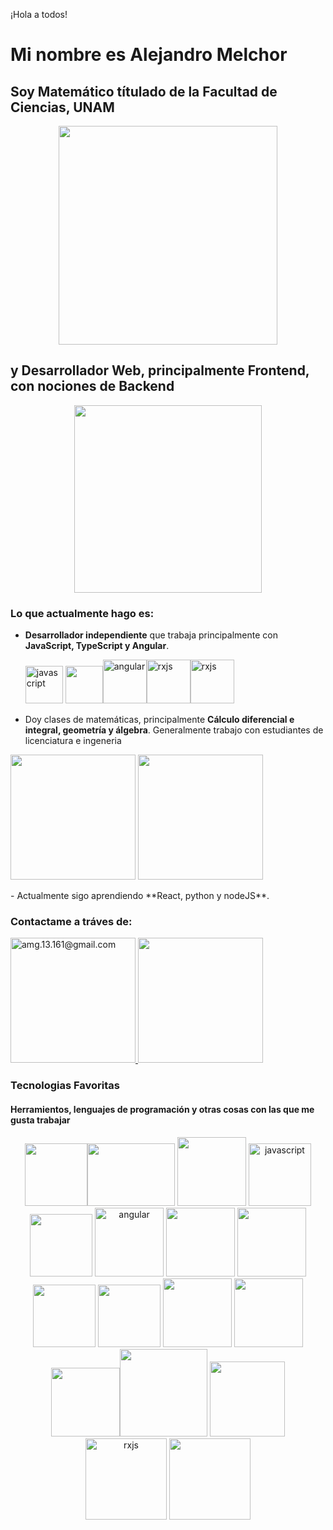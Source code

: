 ¡Hola a todos!

# Mi nombre es Alejandro Melchor

## Soy Matemático títulado de la Facultad de Ciencias, UNAM
<p align="center">
<img src="https://encrypted-tbn0.gstatic.com/images?q=tbn:ANd9GcTzAwgUOjgahRmO3zUf6PEg0hnvzzRxBfjKa_J-_BY8T8Uf6KznwD14yBQJZ74PL-Uo-w&usqp=CAU" width="350"/>
</p>

## y Desarrollador Web, principalmente Frontend, con nociones de Backend
<p align="center">
<img src="https://anthoncode.com/wp-content/uploads/2019/05/front-end-y-back-end.jpg" width="300"/>
</p>

### Lo que actualmente hago es:

 - **Desarrollador independiente** que trabaja principalmente con **JavaScript, TypeScript y Angular**. 
   <p align="left"><img src="https://caseydemo.github.io/images/icons/JavascriptLogo.png" alt="javascript" width="60" height="60"/>  <img src="https://encrypted-tbn0.gstatic.com/images?q=tbn:ANd9GcRbErme3WHnTAJjqqKRVlsnc6gfSTHFS_AfRA&usqp=CAU" width="60" /><img src="https://upload.wikimedia.org/wikipedia/commons/thumb/c/cf/Angular_full_color_logo.svg/1200px-Angular_full_color_logo.svg.png" alt="angular" width="70" height="70"/><img src="https://rxjs.dev/generated/images/marketing/home/Rx_Logo-512-512.png" alt="rxjs" width="70" /><img src="https://ngrx.io/assets/images/badge.svg" alt="rxjs" width="70" />
</p>

 - Doy clases de matemáticas, principalmente **Cálculo diferencial e integral, geometría y álgebra**. Generalmente  trabajo con estudiantes de licenciatura e ingeneria
 <p align="left"><img src="https://infolibros.org/wp-content/uploads/2021/07/Libros-de-Calculo-Diferencial.jpg?ezimgfmt=rs:330x197/rscb33/ng:webp/ngcb33" width="200"/>  <img src="https://prod-discovery.edx-cdn.org/media/course/image/4502ab02-2a8c-4741-b752-b4d1798014e6-1e46981ad171.small.jpg" width="200"/><p>
 - Actualmente sigo aprendiendo **React, python y nodeJS**.

### Contactame a tráves de:

<p align="left"><a href="mailto:amg.13.161@gmail.com">
<img src="https://1000marcas.net/wp-content/uploads/2019/11/logo-Gmail-1.png" alt="amg.13.161@gmail.com" width="200">
</a>
<a href="https://www.linkedin.com/in/alejandro-melchor-galv%C3%A1n-449211185">
<img src="https://is5-ssl.mzstatic.com/image/thumb/Purple116/v4/28/e1/8a/28e18ad4-87bb-ed4f-e75d-688639b43462/AppIcon-0-1x_U007emarketing-0-7-0-85-220.png/1200x600wa.png" width="200">
</a>
</p>
 
 
 ### Tecnologias Favoritas
 
 #### Herramientos, lenguajes de programación  y otras cosas con las que me gusta trabajar
 <p align="center"><img src="https://encrypted-tbn0.gstatic.com/images?q=tbn:ANd9GcTh7HwVz9h18DrB8OeLJ1oUyWw6JPIBqfxDUEiFi_804PEIQxzvfuW5p0eQ3inRMifes4s&usqp=CAU" width="100"/><img src="https://losmejorescursosde.com/wp-content/uploads/2021/02/css.png" width="140" height="100" alt=""/> <img src="https://javadesde0.com/wp-content/uploads/sass-1.jpg" width="110" alt=""/> <img src="https://caseydemo.github.io/images/icons/JavascriptLogo.png" alt="javascript" width="100"/> <img src="https://encrypted-tbn0.gstatic.com/images?q=tbn:ANd9GcRbErme3WHnTAJjqqKRVlsnc6gfSTHFS_AfRA&usqp=CAU" width="100" /> <img src="https://upload.wikimedia.org/wikipedia/commons/thumb/c/cf/Angular_full_color_logo.svg/1200px-Angular_full_color_logo.svg.png" alt="angular" width="110"/> <img src="https://miro.medium.com/max/600/0*0HbG3AauYcBjgBMi.png" width="110"> <img src="https://encrypted-tbn0.gstatic.com/images?q=tbn:ANd9GcRjdAgARP5ZgppnGoP-g1Z0b4IfZ0FArSLhEGVlM6Y9jw1Jc-_4kJF-0YPaUeW7zjzBugQ&usqp=CAU" width="110" />
 <img src="https://miro.medium.com/max/554/1*42aKSdKAWZ3VtqT5ICd82w.png" width="100"/> <img src="https://t1.uc.ltmcdn.com/es/posts/2/2/8/como_instalar_mysql_en_windows_23822_orig.jpg" width="100"> <img src="https://getbootstrap.com/docs/4.0/assets/brand/bootstrap-social-logo.png" width="110"/> <img src="https://img2.freepng.es/20181128/cbr/kisspng-python-programming-basics-for-absolute-beginners-michigan-python-user-group-5-jul-2-18-5bfef921c53528.7857216715434365778078.jpg" width="110"> <img src="https://encrypted-tbn0.gstatic.com/images?q=tbn:ANd9GcSuC3DQ4UHs-_eO7bmr9l23Hsq1m8fZwx0eOMARioFDee65HfwIY1cdxR8R7Pj7G-f8O9w&usqp=CAU" width="110"/><img src="https://srinivasmp.com/assets/images/angular-material-518x351.png" width="140"> <img src="https://cms-assets.tutsplus.com/uploads/users/1499/posts/27926/preview_image/firebase_logo.png" width="120">
 <img src="https://rxjs.dev/generated/images/marketing/home/Rx_Logo-512-512.png" alt="rxjs" width="130" />
 <img src="https://ngrx.io/assets/images/badge.svg" width="130">
 </p>




